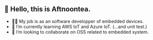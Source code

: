 ## 👋 Hello, this is Aftnoontea.
- 👨‍⚕️ My job is as an software developper of embedded devices.
- 🌱 I’m currently learning AWS IoT and Azure IoT. (...and unit test.)
- 💞️ I’m looking to collaborate on OSS related to embedded system.

<!---
aftnoontea/aftnoontea is a ✨ special ✨ repository because its `README.md` (this file) appears on your GitHub profile.
You can click the Preview link to take a look at your changes.
--->
